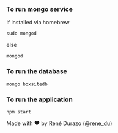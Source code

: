 ### To run mongo service ###
If installed via homebrew

```
sudo mongod
``` 
else 
``` 
mongod
``` 

### To run the database ###
``` 
mongo boxsitedb
``` 

### To run the application ###
``` 
npm start
```

Made with ♥ by René Durazo ([@rene_du](https://twitter.com/rene_du))